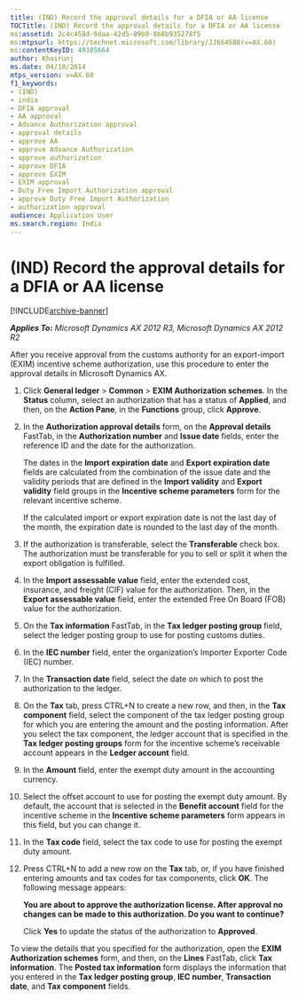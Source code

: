```yaml
---
title: (IND) Record the approval details for a DFIA or AA license
TOCTitle: (IND) Record the approval details for a DFIA or AA license
ms:assetid: 2c4c458d-9daa-42d5-89b8-8b8b935278f5
ms:mtpsurl: https://technet.microsoft.com/library/JJ664588(v=AX.60)
ms:contentKeyID: 49385664
author: Khairunj
ms.date: 04/18/2014
mtps_version: v=AX.60
f1_keywords:
- (IND)
- india
- DFIA approval
- AA approval
- Advance Authorization approval
- approval details
- approve AA
- approve Advance Authorization
- approve authorization
- approve DFIA
- approve EXIM
- EXIM approval
- Duty Free Import Authorization approval
- approve Duty Free Import Authorization
- authorization approval
audience: Application User
ms.search.region: India
---
```


# (IND) Record the approval details for a DFIA or AA license 


[!INCLUDE[archive-banner](includes/archive-banner.md)]


_**Applies To:** Microsoft Dynamics AX 2012 R3, Microsoft Dynamics AX 2012 R2_

After you receive approval from the customs authority for an export-import (EXIM) incentive scheme authorization, use this procedure to enter the approval details in Microsoft Dynamics AX.

1.  Click **General ledger** \> **Common** \> **EXIM Authorization schemes**. In the **Status** column, select an authorization that has a status of **Applied**, and then, on the **Action Pane**, in the **Functions** group, click **Approve**.

2.  In the **Authorization approval details** form, on the **Approval details** FastTab, in the **Authorization number** and **Issue date** fields, enter the reference ID and the date for the authorization.
    
    The dates in the **Import expiration date** and **Export expiration date** fields are calculated from the combination of the issue date and the validity periods that are defined in the **Import validity** and **Export validity** field groups in the **Incentive scheme parameters** form for the relevant incentive scheme.
    
    If the calculated import or export expiration date is not the last day of the month, the expiration date is rounded to the last day of the month.

3.  If the authorization is transferable, select the **Transferable** check box. The authorization must be transferable for you to sell or split it when the export obligation is fulfilled.

4.  In the **Import assessable value** field, enter the extended cost, insurance, and freight (CIF) value for the authorization. Then, in the **Export assessable value** field, enter the extended Free On Board (FOB) value for the authorization.

5.  On the **Tax information** FastTab, in the **Tax ledger posting group** field, select the ledger posting group to use for posting customs duties.

6.  In the **IEC number** field, enter the organization’s Importer Exporter Code (IEC) number.

7.  In the **Transaction date** field, select the date on which to post the authorization to the ledger.

8.  On the **Tax** tab, press CTRL+N to create a new row, and then, in the **Tax component** field, select the component of the tax ledger posting group for which you are entering the amount and the posting information. After you select the tax component, the ledger account that is specified in the **Tax ledger posting groups** form for the incentive scheme’s receivable account appears in the **Ledger account** field.

9.  In the **Amount** field, enter the exempt duty amount in the accounting currency.

10. Select the offset account to use for posting the exempt duty amount. By default, the account that is selected in the **Benefit account** field for the incentive scheme in the **Incentive scheme parameters** form appears in this field, but you can change it.

11. In the **Tax code** field, select the tax code to use for posting the exempt duty amount.

12. Press CTRL+N to add a new row on the **Tax** tab, or, if you have finished entering amounts and tax codes for tax components, click **OK**. The following message appears:
    
    **You are about to approve the authorization license. After approval no changes can be made to this authorization. Do you want to continue?**
    
    Click **Yes** to update the status of the authorization to **Approved**.

To view the details that you specified for the authorization, open the **EXIM Authorization schemes** form, and then, on the **Lines** FastTab, click **Tax information**. The **Posted tax information** form displays the information that you entered in the **Tax ledger posting group**, **IEC number**, **Transaction date**, and **Tax component** fields.

  


